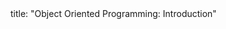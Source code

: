 <frontmatter>
title: "Object Oriented Programming: Introduction"
</frontmatter>

<include src="navbar.md" boilerplate />

<include src="container-inPage-asFlat.md" boilerplate />